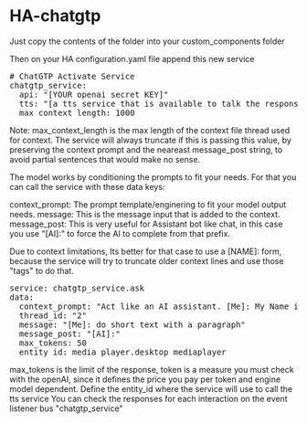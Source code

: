 # HA-chatgtp

Just copy the contents of the folder into your custom_components folder

Then on your HA configuration.yaml file append this new service



<pre>
# ChatGTP Activate Service
chatgtp_service:
  api: "[YOUR openai secret KEY]"
  tts: "[a tts service that is available to talk the responses]" 
  max_context_length: 1000
</pre>

Note: max_context_length is the max length of the context file thread used for context. The service will always truncate if this is passing this value, by preserving the context prompt and the neareast message_post string, to avoid partial sentences that would make no sense.

The model works by conditioning the prompts to fit your needs. For that you can call the service with these data keys:

context_prompt: The prompt template/enginering to fit your model output needs.
message: This is the message input that is added to the context.
message_post: This is very useful for Assistant bot like chat, in this case you use "[AI]:" to force the AI to complete from that  prefix.

Due to context limitations, Its better for that case to use a [NAME]: form, because the service will try to truncate older context lines and use those "tags" to do that.

<pre>
service: chatgtp_service.ask
data:
  context_prompt: "Act like an AI assistant. [Me]: My Name is Mike. and You? [AI]: My name is Tau!"
  thread_id: "2"
  message: "[Me]: do short text with a paragraph"
  message_post: "[AI]:"
  max_tokens: 50
  entity_id: media_player.desktop_mediaplayer
</pre>

max_tokens is the limit of the response, token is a measure you must check with the openAI, since it defines the price you pay per token and engine model dependent.
Define the entity_id where the service will use to call the tts service
You can check the responses for each interaction on the event listener bus "chatgtp_service"

